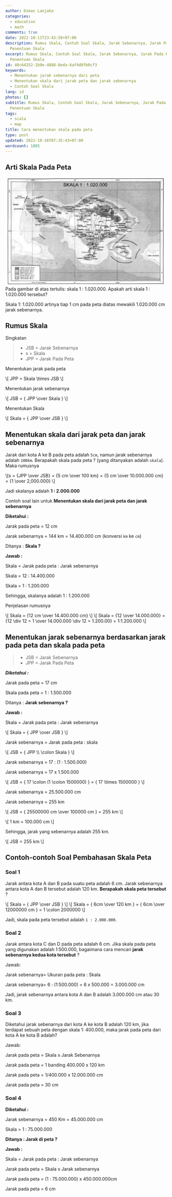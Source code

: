 ```yaml
---
author: Dimas Lanjaka
categories:
  - education
  - math
comments: true
date: 2022-10-11T23:43:58+07:00
description: Rumus Skala, Contoh Soal Skala, Jarak Sebenarnya, Jarak Pada Peta,
  Penentuan Skala
excerpt: Rumus Skala, Contoh Soal Skala, Jarak Sebenarnya, Jarak Pada Peta,
  Penentuan Skala
id: 48c64252-1b9e-4888-8eda-6af4d8fb0cf3
keywords:
  - Menentukan jarak sebenarnya dari peta
  - Menentukan skala dari jarak peta dan jarak sebenarnya
  - Contoh Soal Skala
lang: id
photos: []
subtitle: Rumus Skala, Contoh Soal Skala, Jarak Sebenarnya, Jarak Pada Peta,
  Penentuan Skala
tags:
  - scala
  - map
title: Cara menentukan skala pada peta
type: post
updated: 2022-10-16T07:35:43+07:00
wordcount: 1805
---
```


## Arti Skala Pada Peta
![Contoh menentukan skala peta pada pulau bali](cara-menentukan-skala-pada-peta/soal-skala-dan-perbandingan-no-1.jpg)
Pada gambar di atas tertulis: skala 1 : 1.020.000. Apakah arti skala 1 : 1.020.000 tersebut?

Skala 1: 1.020.000 artinya tiap 1 cm pada peta diatas mewakili 1.020.000 cm jarak sebenarnya.

## Rumus Skala
Singkatan

> - JSB = Jarak Sebenarnya
> - s   = Skala
> - JPP = Jarak Pada Peta

Menentukan jarak pada peta

<p>
\[ JPP = Skala \times JSB \]
</p>

Menentukan jarak sebenarnya

<p>
\[ JSB = { JPP \over Skala } \]
</p>

Menentukan Skala

<p>
\[ Skala = { JPP \over JSB } \]
</p>

## Menentukan skala dari jarak peta dan jarak sebenarnya
Jarak dari kota A ke B pada peta adalah `5cm`, namun jarak sebenarnya adalah `100km`. Berapakah skala pada peta ? (yang ditanyakan adalah `skala`).
Maka rumusnya

<p>
\[s = {JPP \over JSB} = {5 cm \over 100 km} = {5 cm \over 10.000.000 cm} = {1 \over 2,000.000} \]
</p>

Jadi skalanya adalah **1 : 2.000.000**

Contoh soal lain untuk **Menentukan skala dari jarak peta dan jarak sebenarnya**

**Diketahui :**

Jarak pada peta = 12 cm

Jarak sebenarnya = 144 km = 14.400.000 cm (konversi `km` ke `cm`)

Ditanya : **Skala ?**

**Jawab :**

Skala = Jarak pada peta : Jarak sebenarnya

Skala = 12 : 14.400.000

Skala = 1 : 1.200.000

Sehingga, skalanya adalah 1 : 1.200.000

Penjelasan rumusnya

<p>
\[ Skala = {12 cm \over 14.400.000 cm} \]
\[ Skala = {12 \over 14.000.000} = {12 \div 12 = 1 \over 14.000.000 \div 12 = 1.200.00} = 1:1.200.000 \]
</p>

## Menentukan jarak sebenarnya berdasarkan jarak pada peta dan skala pada peta

> - JSB = Jarak Sebenarnya
> - JPP = Jarak Pada Peta

***Diketahui :***

Jarak pada peta = 17 cm

Skala pada peta = 1 : 1.500.000

Ditanya : **Jarak sebenarnya ?**

**Jawab :**

Skala = Jarak pada peta : Jarak sebenarnya

<p title="rumus menentukan skala">
\[ Skala = { JPP \over JSB } \]
</p>

Jarak sebenarnya = Jarak pada peta : skala

<p title="rumus menentukan jarak sebenarnya">
\[ JSB = { JPP \\ \colon Skala } \]
</p>

Jarak sebenarnya = 17 : (1 : 1.500.000)

Jarak sebenarnya = 17 x 1.500.000

<p>
\[ JSB = { 17 \colon (1 \colon 1500000) } = { 17 \times 1500000 } \]
</p>

Jarak sebenarnya = 25.500.000 cm

Jarak sebenarnya = 255 km

<p>
\[ JSB = { 25500000 cm \over 100000 cm } = 255 km \]
</p>

<p>
\[ 1 km = 100.000 cm \]
</p>

Sehingga, jarak yang sebenarnya adalah 255 km.

<p>
\[ JSB = 255 km \]
</p>

## Contoh-contoh Soal Pembahasan Skala Peta

### Soal 1
Jarak antara kota A dan B pada suatu peta adalah 6 cm. Jarak sebenarnya antara kota A dan B tersebut adalah 120 km. **Berapakah skala peta tersebut** ?

<p>
\[ Skala = { JPP \over JSB } \]
\[ Skala = { 6cm \over 120 km } = { 6cm \over 12000000 cm } = 1 \colon 2000000 \]
</p>

Jadi, skala pada peta tersebut adalah `1 : 2.000.000`.

### Soal 2
Jarak antara kota C dan D pada peta adalah 6 cm. Jika skala pada peta yang digunakan adalah 1:500.000, bagaimana cara mencari **jarak sebenarnya kedua kota tersebut** ?

Jawab:

Jarak sebenarnya= Ukuran pada peta : Skala

Jarak sebenarnya= 6 : (1:500.000) = 6 x 500.000 = 3.000.000 cm

Jadi, jarak sebenarnya antara kota A dan B adalah 3.000.000 cm atau 30 km.

### Soal 3
Diketahui jarak sebenarnya dari kota A ke kota B adalah 120 km, jika terdapat sebuah peta dengan skala 1: 400.000, maka jarak pada peta dari kota A ke kota B adalah?

Jawab:

Jarak pada peta = Skala x Jarak Sebenarnya

Jarak pada peta = 1 banding 400.000 x 120 km

Jarak pada peta = 1/400.000 x 12.000.000 cm

Jarak pada peta = 30 cm

### Soal 4
**Diketahui :**

Jarak sebenarnya = 450 Km = 45.000.000 cm

Skala = 1 : 75.000.000

**Ditanya : Jarak di peta ?**

**Jawab :**

Skala = Jarak pada peta : Jarak sebenarnya

Jarak pada peta = Skala x Jarak sebenarnya

Jarak pada peta = (1 : 75.000.000) x 450.000.000cm

Jarak pada peta = 6 cm

<script src="https://polyfill.io/v3/polyfill.min.js?features=es6"></script>
<script id="MathJax-script" async src="https://cdn.jsdelivr.net/npm/mathjax@3/es5/tex-mml-chtml.js"></script>

